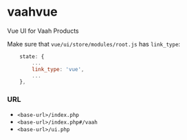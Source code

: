 # vaahvue
Vue UI for Vaah Products

Make sure that `vue/ui/store/modules/root.js` has `link_type`:
```js
    state: {
        ...
        link_type: 'vue',
        ...
    },
```

### URL
- `<base-url>/index.php`
- `<base-url>/index.php#/vaah`
- `<base-url>/ui.php`
